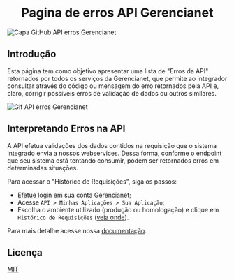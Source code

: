 <h1 align="center">Pagina de erros API Gerencianet</h1>

![Capa GitHub API erros Gerencianet](https://media-exp1.licdn.com/dms/image/C4D1BAQH9taNIaZyh_Q/company-background_10000/0/1603126623964?e=2159024400&v=beta&t=coQC_AK70vTYL3NdvbeIaeYts8nKumNHjvvIGCmq5XA)


## Introdução

Esta página tem como objetivo apresentar uma lista de "Erros da API" retornados por todos os serviços da Gerencianet, que permite ao integrador consultar através do código ou mensagem do erro retornados pela API e, claro, corrigir possíveis erros de validação de dados ou outros similares.

![Gif API erros Gerencianet](https://github.com/gerencianet/gn-erros-api/blob/main/assets/img/consultando_error_exemplo.gif)


## Interpretando Erros na API
A API efetua validações dos dados contidos na requisição que o sistema integrado envia a nossos webservices. Dessa forma, conforme o endpoint que seu sistema está tentando consumir, podem ser retornados erros em determinadas situações.

Para acessar o "Histórico de Requisições", siga os passos:

* [Efetue login](https://login.gerencianet.com.br/) em sua conta Gerencianet;
* Acesse `API > Minhas Aplicações > Sua Aplicação`;
* Escolha o ambiente utilizado (produção ou homologação) e clique em `Histórico de Requisições` ([veja onde](https://s3-sa-east-1.amazonaws.com/pe85007/portal/wp-content/uploads/2018/08/14133035/Historico-Requisicoes-API-Gerencianet.png)).

Para mais detalhe acesse nossa [documentação](https://dev.gerencianet.com.br/docs/interpretando-erros-api).

## **Licença**
[MIT](LICENSE)
